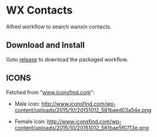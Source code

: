WX Contacts
===========

Alfred workflow to search wanxin contacts.

Download and Install
---------------------

Goto [release](https://github.com/slawdan/wxcontact_workflow/releases) to download the packaged workflow.


ICONS
----------

Fetched from "www.iconsfind.com":

 - Male icon: http://www.iconsfind.com/wp-content/uploads/2015/10/20151012_561baed03a54e.png

 - Female icon: http://www.iconsfind.com/wp-content/uploads/2015/10/20151012_561bae5f0713e.png
